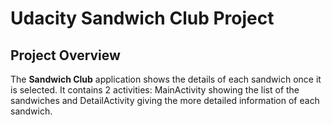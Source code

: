 # Udacity Sandwich Club Project

## Project Overview
The **Sandwich Club** application shows the details of each sandwich once it is selected.
It contains 2 activities: MainActivity showing the list of the sandwiches and DetailActivity
giving the more detailed information of each sandwich.